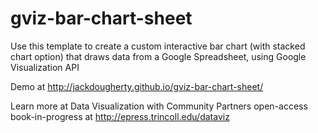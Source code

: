 gviz-bar-chart-sheet
====================

Use this template to create a custom interactive bar chart (with stacked chart option) that draws data from a Google Spreadsheet, using Google Visualization API

Demo at http://jackdougherty.github.io/gviz-bar-chart-sheet/

Learn more at Data Visualization with Community Partners open-access book-in-progress at http://epress.trincoll.edu/dataviz
